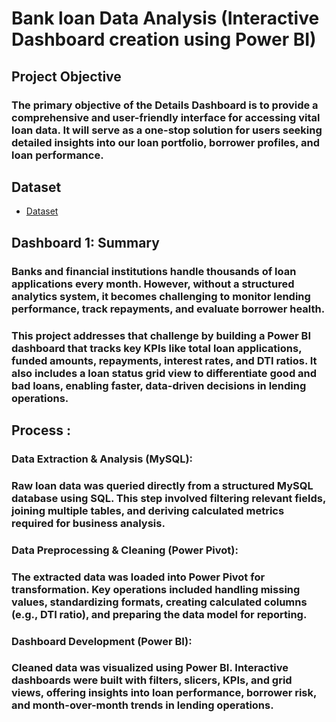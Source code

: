 # Bank loan Data Analysis (Interactive Dashboard creation using Power BI)
## Project Objective
### The primary objective of the Details Dashboard is to provide a comprehensive and user-friendly interface for accessing vital loan data. It will serve as a one-stop solution for users seeking detailed insights into our loan portfolio, borrower profiles, and loan performance.

## Dataset 
- <a href="https://github.com/Richa-goyal06/Bank-loan-Analysis/blob/main/financial_loan.csv">Dataset</a>

## Dashboard 1: Summary
### Banks and financial institutions handle thousands of loan applications every month. However, without a structured analytics system, it becomes challenging to monitor lending performance, track repayments, and evaluate borrower health.
### This project addresses that challenge by building a Power BI dashboard that tracks key KPIs like total loan applications, funded amounts, repayments, interest rates, and DTI ratios. It also includes a loan status grid view to differentiate good and bad loans, enabling faster, data-driven decisions in lending operations.

## Process :
### Data Extraction & Analysis (MySQL):
### Raw loan data was queried directly from a structured MySQL database using SQL. This step involved filtering relevant fields, joining multiple tables, and deriving calculated metrics required for business analysis.

### Data Preprocessing & Cleaning (Power Pivot):
### The extracted data was loaded into Power Pivot for transformation. Key operations included handling missing values, standardizing formats, creating calculated columns (e.g., DTI ratio), and preparing the data model for reporting.

### Dashboard Development (Power BI):
### Cleaned data was visualized using Power BI. Interactive dashboards were built with filters, slicers, KPIs, and grid views, offering insights into loan performance, borrower risk, and month-over-month trends in lending operations.
